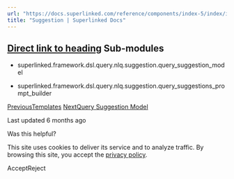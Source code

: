```yaml
---
url: "https://docs.superlinked.com/reference/components/index-5/index/index-1"
title: "Suggestion | Superlinked Docs"
---
```


## [Direct link to heading](https://docs.superlinked.com/reference/components/index-5/index/index-1\#sub-modules)    Sub-modules

- superlinked.framework.dsl.query.nlq.suggestion.query\_suggestion\_model

- superlinked.framework.dsl.query.nlq.suggestion.query\_suggestions\_prompt\_builder


[PreviousTemplates](https://docs.superlinked.com/reference/components/index-5/index/index/index) [NextQuery Suggestion Model](https://docs.superlinked.com/reference/components/index-5/index/index-1/query_suggestion_model)

Last updated 6 months ago

Was this helpful?

This site uses cookies to deliver its service and to analyze traffic. By browsing this site, you accept the [privacy policy](https://superlinked.com/policies/privacy-policy).

AcceptReject